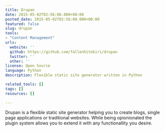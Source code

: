 ```yaml
---
title: Drupan
date: 2015-05-02T02:56:00.000+00:00
posted_date: 2015-05-02T02:56:00.000+00:00
featured: false
slug: drupan
tools:
- "Content Management"
urls:
  website: ''
  github: https://github.com/fallenhitokiri/drupan
  twitter: ''
  other: ''
license: Open Source
language: Python
description: Flexible static site generator written in Python

related_tools: []
tags: []
resources: []

---
```

Drupan is a flexible static site generator helping you to create blogs, single page applications or traditional websites. While being opionionated the plugin system allows you to extend it with any functionallity you desire.
